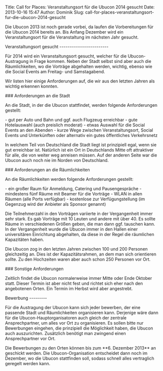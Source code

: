 Title: Call for Places: Veranstaltungsort für die Ubucon 2014 gesucht
Date: 2013-10-16 15:47
Author: Dominik
Slug: call-for-places-veranstaltungsort-fur-die-ubucon-2014-gesucht

Die Ubucon 2013 ist noch gerade vorbei, da laufen die Vorbereitungen für
die Ubucon 2014 bereits an. Bis Anfang Dezember wird ein
Veranstaltungsort für die Veranstaltung im nächsten Jahr gesucht.

</p>
Veranstaltungsort gesucht
-------------------------

</p>
Für 2014 wird ein Veranstaltungsort gesucht, welcher für die
Ubucon-Austragung in Frage kommen. Neben der Stadt selbst sind aber auch
die Räumlichkeiten, wo die Vorträge abgehalten werden, wichtig, ebenso
wie die Social Events am Freitag- und Samstagabend.

</p>
Wir listen hier einige Anforderungen auf, die wir aus den letzten Jahren
als wichtig erkennen konnten.

</p>
### Anforderungen an die Stadt

</p>
An die Stadt, in der die Ubucon stattfindet, werden folgende
Anforderungen gestellt:

</p>
-   gut per Auto und Bahn und ggf. auch Flugzeug erreichbar
-   gute Hotelauswahl (auch preislich moderat)
-   etwas Auswahl für die Social Events an den Abenden
-   kurze Wege zwischen Veranstaltungsort, Social Events und
    Unterkünften oder alternativ ein gutes öffentliches Verkehrsnetz

</p>
In welchem Teil von Deutschland die Stadt liegt ist prinzipiell egal,
wenn sie gut erreichbar ist. Natürlich ist ein Ort in Deutschlands Mitte
oft attraktiver für alle, die von weiter weg anreisen müssen. Auf der
anderen Seite war die Ubucon auch noch nie im Norden von Deutschland.

</p>
### Anforderungen an die Räumlichkeiten

</p>
An die Räumlichkeiten werden folgende Anforderungen gestellt:

</p>
-   ein großer Raum für Anmeldung, Catering und Pausengespräche
-   mindestens fünf Räume mit Beamer für die Vorträge
-   WLAN in allen Räumen (alle Ports verfügbar)
-   kostenlose zur Verfügungstellung (im Gegenzug wird der Anbieter als
    Sponsor genannt)

</p>
Die Teilnehmerzahl in den Vorträgen variierte in der Vergangenheit immer
sehr stark. Es gab Vorträge mit 10 Leuten und andere mit über 40. Es
sollte Räume in verschiedenen Größen geben, die man dann ggf. tauschen
kann. In der Vergangenheit wurde die Ubucon immer in den Hallen einer
universitären Einrichtung abgehalten, da diese in der Regel die
räumlichen Kapazitäten haben.

</p>
Die Ubucon zog in den letzten Jahren zwischen 100 und 200 Personen
gleichzeitig an. Dies ist der Kapazitätsrahmen, an dem man sich
orientieren sollte. Zu den Hochzeiten waren aber auch schon 250 Personen
vor Ort.

</p>
### Sonstige Anforderungen

</p>
Zeitlich findet die Ubucon normalerweise immer Mitte oder Ende Oktober
statt. Dieser Termin ist aber nicht fest und richtet sich eher nach den
angebotenen Orten. Ein Termin im Herbst wird aber angestrebt.

</p>
Bewerbung
---------

</p>
Für die Austragung der Ubucon kann sich jeder bewerben, der eine
passende Stadt und Räumlichkeiten organisieren kann. Derjenige wäre dann
für die Ubucon-Hauptorganisatoren auch gleich der zentrale
Ansprechpartner, um alles vor Ort zu organisieren. Es sollen bitte nur
Bewerbungen eingehen, die prinzipiell die Möglichkeit haben, die Ubucon
auch auszurichten. Zusätzlich benötigt man zwingend einen
Ansprechpartner vor Ort.

</p>
Die Bewerbungen zu den Orten können bis zum **6. Dezember 2013** an
<team@ubucon.de> geschickt werden. Die Ubucon-Organisation entscheidet
dann noch im Dezember, wo die Ubucon stattfinden soll, sodass schnell
alles vertraglich geregelt werden kann.

</p>

